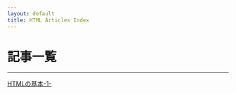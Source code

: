 ```yaml
---
layout: default
title: HTML Articles Index
---
```


# 記事一覧

---

[HTMLの基本-1-](https://haruto-ooki.github.io/coding-languages/HTML/articles/html-basics-1-.html)
